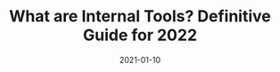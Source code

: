 ---
date: "2021-01-10"
dateModified: "2022-08-02"
title: What are Internal Tools? Definitive Guide for 2022
description: In this post, you’ll learn how to build internal tools, in minutes. We’ll also look at some examples and templates to get you started along the way.
images: ["/small-business-apps/clairdash.png"]
draft: "false"
type: "solutions/internal-tools"
layout: single
---
